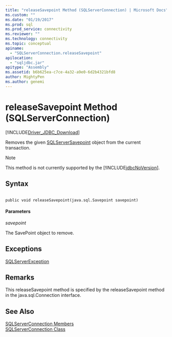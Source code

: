 ```yaml
---
title: "releaseSavepoint Method (SQLServerConnection) | Microsoft Docs"
ms.custom: ""
ms.date: "01/19/2017"
ms.prod: sql
ms.prod_service: connectivity
ms.reviewer: ""
ms.technology: connectivity
ms.topic: conceptual
apiname: 
  - "SQLServerConnection.releaseSavepoint"
apilocation: 
  - "sqljdbc.jar"
apitype: "Assembly"
ms.assetid: b6b625ea-c7ce-4a32-a9e0-6d2b4321bfd8
author: MightyPen
ms.author: genemi
---
```

# releaseSavepoint Method (SQLServerConnection)
[!INCLUDE[Driver_JDBC_Download](../../../includes/driver_jdbc_download.md)]

  Removes the given [SQLServerSavepoint](../../../connect/jdbc/reference/sqlserversavepoint-class.md) object from the current transaction.  
  
> [!NOTE]  
>  This method is not currently supported by the [!INCLUDE[jdbcNoVersion](../../../includes/jdbcnoversion_md.md)].  
  
## Syntax  
  
```  
  
public void releaseSavepoint(java.sql.Savepoint savepoint)  
```  
  
#### Parameters  
 *savepoint*  
  
 The SavePoint object to remove.  
  
## Exceptions  
 [SQLServerException](../../../connect/jdbc/reference/sqlserverexception-class.md)  
  
## Remarks  
 This releaseSavepoint method is specified by the releaseSavepoint method in the java.sql.Connection interface.  
  
## See Also  
 [SQLServerConnection Members](../../../connect/jdbc/reference/sqlserverconnection-members.md)   
 [SQLServerConnection Class](../../../connect/jdbc/reference/sqlserverconnection-class.md)  
  
  
